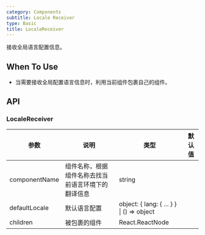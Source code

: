 ```yaml
---
category: Components
subtitle: Locale Receiver
type: Basic
title: LocaleReceiver
---
```


接收全局语言配置信息。

## When To Use

- 当需要接收全局配置语言信息时，利用当前组件包裹自己的组件。

## API

### LocaleReceiver

| 参数          | 说明                                               | 类型                                      | 默认值 |
| ------------- | -------------------------------------------------- | ----------------------------------------- | ------ |
| componentName | 组件名称，根据组件名称去找当前语言环境下的翻译信息 | string                                    |        |
| defaultLocale | 默认语言配置                                       | object: { lang: { ... } } \| () => object |        |
| children      | 被包裹的组件                                       | React.ReactNode                           |        |
